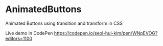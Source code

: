 # AnimatedButtons
Animated Buttons using transition and transform in CSS

Live demo in CodePen
https://codepen.io/seol-hui-kim/pen/WNpEVOG?editors=1100
